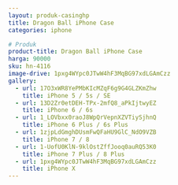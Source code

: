 ```yaml
---
layout: produk-casinghp
title: Dragon Ball iPhone Case
categories: iphone

# Produk
product-title: Dragon Ball iPhone Case
harga: 90000
sku: hn-4116
image-drive: 1pxg4WYpc0JTwW4hF3MqBG97xdLGAmCzz
gallery:
  - url: 17O3xWR8YePMbKIcMZqF6g9G4GLZKmZhw
    title: iPhone 5 / 5s / SE
  - url: 13D2Zr0etDEH-TPx-2mfQ8_aPkIjtwyEZ
    title: iPhone 6 / 6s
  - url: 1_LOVbxx0raoJ8WpQrVepnXZVTiySjhnQ
    title: iPhone 6 Plus / 6s Plus
  - url: 1zjpLdGmghDUsmFwQFaHU9GlC_NdO9VZB
    title: iPhone 7 / 8
  - url: 1-UofU0KlN-9klOstZffJooq0auRQ53K0
    title: iPhone 7 Plus / 8 Plus
  - url: 1pxg4WYpc0JTwW4hF3MqBG97xdLGAmCzz
    title: iPhone X
---
```


